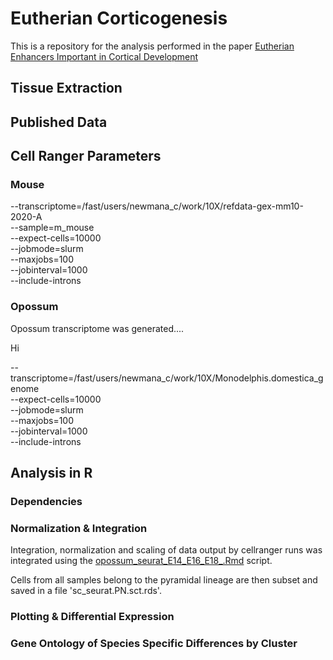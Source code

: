 # Eutherian Corticogenesis

This is a repository for the analysis performed in the paper [Eutherian Enhancers Important in Cortical Development](https://)

## Tissue Extraction

## Published Data

## Cell Ranger Parameters

### Mouse

  --transcriptome=/fast/users/newmana_c/work/10X/refdata-gex-mm10-2020-A \
  --sample=m_mouse \
  --expect-cells=10000 \
  --jobmode=slurm \
  --maxjobs=100 \
  --jobinterval=1000 \
  --include-introns


### Opossum

Opossum transcriptome was generated....

Hi 


  --transcriptome=/fast/users/newmana_c/work/10X/Monodelphis.domestica_genome \
  --expect-cells=10000 \
  --jobmode=slurm \
  --maxjobs=100 \
  --jobinterval=1000 \
  --include-introns

## Analysis in R

### Dependencies

### Normalization & Integration

Integration, normalization and scaling of data output by cellranger runs was integrated using the [opossum_seurat_E14_E16_E18_.Rmd](opossum_seurat_E14_E16_E18_.Rmd) script.

Cells from all samples belong to the pyramidal lineage are then subset and saved in a file 'sc_seurat.PN.sct.rds'.



### Plotting & Differential Expression

### Gene Ontology of Species Specific Differences by Cluster


